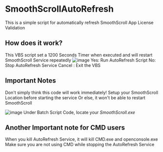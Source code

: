 # SmoothScrollAutoRefresh
This is a simple script for automatically refresh SmoothScroll App License Validation

## How does it work?
This VBS script set a 1200 Seconds Timer when executed and will restart SmoothScroll Service repeatedly
![image](https://github.com/TatshSiow/SmoothScrollAutoRefresh/assets/100989709/16cdae27-9edd-4df7-a8da-8e68f957b45f)
Yes: Run AutoRefresh Script
No: Stop AutoRefresh Service
Cancel : Exit the VBS

## Important Notes
Don't simply think this code will work immediately!
Setup your SmoothScroll Location before starting the service
Or else, it won't be able to restart SmoothScroll

![image](https://github.com/TatshSiow/SmoothScrollAutoRefresh/assets/100989709/2b4ddcc4-c9a2-4f44-a02d-f1f82abd0acb)
Under Batch Script Code, locate your _SmoothScroll.exe_ 

## Another Important note for CMD users
When you kill AutoRefresh Service, it will kill CMD.exe and openconsole.exe
Make sure you are not using CMD while stopping the AutoRefresh Service
